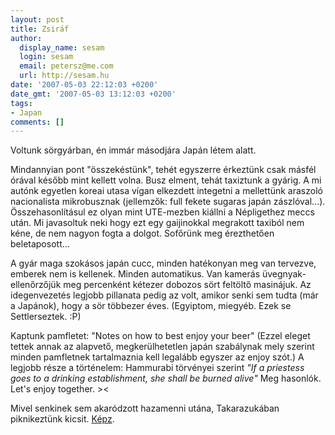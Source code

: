 ```yaml
---
layout: post
title: Zsiráf
author:
  display_name: sesam
  login: sesam
  email: petersz@me.com
  url: http://sesam.hu
date: '2007-05-03 22:12:03 +0200'
date_gmt: '2007-05-03 13:12:03 +0200'
tags:
- Japan
comments: []
---
```


Voltunk sörgyárban, én immár másodjára Japán létem alatt.

Mindannyian pont "összekéstünk", tehét egyszerre érkeztünk csak másfél órával később mint kellett volna. Busz elment, tehát taxiztunk a gyárig. A mi autónk egyetlen koreai utasa vígan elkezdett integetni a mellettünk araszoló nacionalista mikrobusznak (jellemzők: full fekete sugaras japán zászlóval...). Összehasonlításul ez olyan mint UTE-mezben kiállni a Népligethez meccs után. Mi javasoltuk neki hogy ezt egy gaijinokkal megrakott taxiból nem kéne, de nem nagyon fogta a dolgot. Sofőrünk meg érezthetően beletaposott...

A gyár maga szokásos japán cucc, minden hatékonyan meg van tervezve, emberek nem is kellenek. Minden automatikus. Van kamerás üvegnyak-ellenőrzőjük meg percenként kétezer dobozos sört feltöltő masinájuk. Az idegenvezetés legjobb pillanata pedig az volt, amikor senki sem tudta (már a Japánok), hogy a sör többezer éves. (Egyiptom, miegyéb. Ezek se Settlerseztek. :P)

Kaptunk pamfletet: "Notes on how to best enjoy your beer" (Ezzel eleget tettek annak az alapvető, megkerülhetetlen japán szabálynak mely szerint minden pamfletnek tartalmaznia kell legalább egyszer az enjoy szót.) A legjobb része a történelem: Hammurabi törvényei szerint _"If a priestess goes to a drinking establishment, she shall be burned alive"_ Meg hasonlók. Let's enjoy together. ><

Mivel senkinek sem akaródzott hazamenni utána, Takarazukában piknikeztünk kicsit. [Képz](http://sesam.hu/.gallery/kirin).
